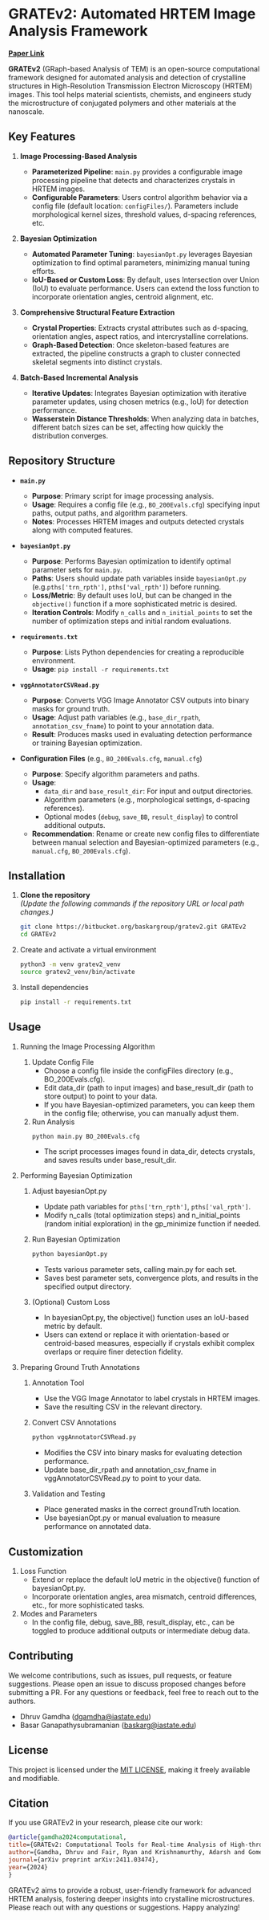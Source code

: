 # GRATEv2: Automated HRTEM Image Analysis Framework 
[**Paper Link**](https://arxiv.org/abs/2411.03474)

**GRATEv2** (GRaph-based Analysis of TEM) is an open-source computational framework designed for automated analysis and detection of crystalline structures in High-Resolution Transmission Electron Microscopy (HRTEM) images. This tool helps material scientists, chemists, and engineers study the microstructure of conjugated polymers and other materials at the nanoscale.



## Key Features

1. **Image Processing-Based Analysis**  
   - **Parameterized Pipeline**: `main.py` provides a configurable image processing pipeline that detects and characterizes crystals in HRTEM images.  
   - **Configurable Parameters**: Users control algorithm behavior via a config file (default location: `configFiles/`). Parameters include morphological kernel sizes, threshold values, d-spacing references, etc.

2. **Bayesian Optimization**  
   - **Automated Parameter Tuning**: `bayesianOpt.py` leverages Bayesian optimization to find optimal parameters, minimizing manual tuning efforts.  
   - **IoU-Based or Custom Loss**: By default, uses Intersection over Union (IoU) to evaluate performance. Users can extend the loss function to incorporate orientation angles, centroid alignment, etc.

3. **Comprehensive Structural Feature Extraction**  
   - **Crystal Properties**: Extracts crystal attributes such as d-spacing, orientation angles, aspect ratios, and intercrystalline correlations.  
   - **Graph-Based Detection**: Once skeleton-based features are extracted, the pipeline constructs a graph to cluster connected skeletal segments into distinct crystals.

4. **Batch-Based Incremental Analysis**  
   - **Iterative Updates**: Integrates Bayesian optimization with iterative parameter updates, using chosen metrics (e.g., IoU) for detection performance.  
   - **Wasserstein Distance Thresholds**: When analyzing data in batches, different batch sizes can be set, affecting how quickly the distribution converges.


## Repository Structure

- **`main.py`**  
    - **Purpose**: Primary script for image processing analysis.  
    - **Usage**: Requires a config file (e.g., `BO_200Evals.cfg`) specifying input paths, output paths, and algorithm parameters.  
    - **Notes**: Processes HRTEM images and outputs detected crystals along with computed features.  

- **`bayesianOpt.py`**  
    - **Purpose**: Performs Bayesian optimization to identify optimal parameter sets for `main.py`.  
    - **Paths**: Users should update path variables inside `bayesianOpt.py` (e.g.`pths['trn_rpth']`, `pths['val_rpth']`) before running.  
    - **Loss/Metric**: By default uses IoU, but can be changed in the `objective()` function if a more sophisticated metric is desired.  
    - **Iteration Controls**: Modify `n_calls` and `n_initial_points` to set the number of optimization steps and initial random evaluations.

- **`requirements.txt`**  
    - **Purpose**: Lists Python dependencies for creating a reproducible environment.  
    - **Usage**: `pip install -r requirements.txt`

- **`vggAnnotatorCSVRead.py`**  
    - **Purpose**: Converts VGG Image Annotator CSV outputs into binary masks for ground truth.  
    - **Usage**: Adjust path variables (e.g., `base_dir_rpath`, `annotation_csv_fname`) to point to your annotation data.  
    - **Result**: Produces masks used in evaluating detection performance or training Bayesian optimization.

- **Configuration Files** (e.g., `BO_200Evals.cfg`, `manual.cfg`)  
    - **Purpose**: Specify algorithm parameters and paths.  
    - **Usage**: 
        - `data_dir` and `base_result_dir`: For input and output directories.  
        - Algorithm parameters (e.g., morphological settings, d-spacing references).  
        - Optional modes (`debug`, `save_BB`, `result_display`) to control additional outputs.  
    - **Recommendation**: Rename or create new config files to differentiate between manual selection and Bayesian-optimized parameters (e.g., `manual.cfg`, `BO_200Evals.cfg`).


## Installation

1. **Clone the repository**  
   *(Update the following commands if the repository URL or local path changes.)*
   ```bash
   git clone https://bitbucket.org/baskargroup/gratev2.git GRATEv2
   cd GRATEv2
   ```

2.	Create and activate a virtual environment
    ```bash
    python3 -m venv gratev2_venv
    source gratev2_venv/bin/activate
    ```

3.	Install dependencies
    ```bash
    pip install -r requirements.txt
    ```
## Usage

1. Running the Image Processing Algorithm
    1.	Update Config File
        -	Choose a config file inside the configFiles directory (e.g., BO_200Evals.cfg).
        -	Edit data_dir (path to input images) and base_result_dir (path to store output) to point to your data.
        -	If you have Bayesian-optimized parameters, you can keep them in the config file; otherwise, you can manually adjust them.
    2.	Run Analysis
          ```bash
          python main.py BO_200Evals.cfg
          ```
        -	The script processes images found in data_dir, detects crystals, and saves results under base_result_dir.

2. Performing Bayesian Optimization
    1.	Adjust bayesianOpt.py
        -	Update path variables for `pths['trn_rpth']`, `pths['val_rpth']`.
        -	Modify n_calls (total optimization steps) and n_initial_points (random initial exploration) in the gp_minimize function if needed.
    2.	Run Bayesian Optimization
          ```bash
          python bayesianOpt.py
          ```

        -	Tests various parameter sets, calling main.py for each set.
        -	Saves best parameter sets, convergence plots, and results in the specified output directory.

    3.	(Optional) Custom Loss
        -	In bayesianOpt.py, the objective() function uses an IoU-based metric by default.
        -	Users can extend or replace it with orientation-based or centroid-based measures, especially if crystals exhibit complex overlaps or require finer detection fidelity.

3. Preparing Ground Truth Annotations
    1.	Annotation Tool
        -	Use the VGG Image Annotator to label crystals in HRTEM images.
        -	Save the resulting CSV in the relevant directory.
    2.	Convert CSV Annotations
          ```bash
          python vggAnnotatorCSVRead.py
          ```
        -	Modifies the CSV into binary masks for evaluating detection performance.
        -	Update base_dir_rpath and annotation_csv_fname in vggAnnotatorCSVRead.py to point to your data.

    3.	Validation and Testing
        -	Place generated masks in the correct groundTruth location.
        -	Use bayesianOpt.py or manual evaluation to measure performance on annotated data.


## Customization
1.	Loss Function
	-	Extend or replace the default IoU metric in the objective() function of bayesianOpt.py.
	-	Incorporate orientation angles, area mismatch, centroid differences, etc., for more sophisticated tasks.
2.	Modes and Parameters
	-	In the config file, debug, save_BB, result_display, etc., can be toggled to produce additional outputs or intermediate debug data.

## Contributing

We welcome contributions, such as issues, pull requests, or feature suggestions. Please open an issue to discuss proposed changes before submitting a PR. For any questions or feedback, feel free to reach out to the authors.

  - Dhruv Gamdha (dgamdha@iastate.edu)
  - Basar Ganapathysubramanian (baskarg@iastate.edu)

## License

This project is licensed under the [MIT LICENSE](LICENSE), making it freely available and modifiable.

## Citation

If you use GRATEv2 in your research, please cite our work:

```bibtex
@article{gamdha2024computational,
title={GRATEv2: Computational Tools for Real-time Analysis of High-throughput High-resolution TEM (HRTEM) Images of Conjugated Polymers},
author={Gamdha, Dhruv and Fair, Ryan and Krishnamurthy, Adarsh and Gomez, Enrique and Ganapathysubramanian, Baskar},
journal={arXiv preprint arXiv:2411.03474},
year={2024}
}
```

GRATEv2 aims to provide a robust, user-friendly framework for advanced HRTEM analysis, fostering deeper insights into crystalline microstructures. Please reach out with any questions or suggestions. Happy analyzing!

